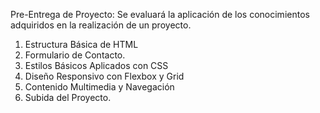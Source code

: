Pre-Entrega de Proyecto:
Se evaluará la aplicación de los conocimientos adquiridos en la realización de un proyecto.

1. Estructura Básica de HTML
2. Formulario de Contacto.
3. Estilos Básicos Aplicados con CSS
4. Diseño Responsivo con Flexbox y Grid
5. Contenido Multimedia y Navegación
6. Subida del Proyecto.